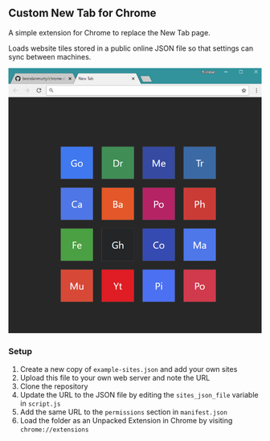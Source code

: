 ## Custom New Tab for Chrome

A simple extension for Chrome to replace the New Tab page.

Loads website tiles stored in a public online JSON file so that settings can sync between machines.

[![Screenshot](https://raw.githubusercontent.com/brendanmurty/chrome-new-tab/master/screenshot.png)](screenshot.png)

### Setup

1. Create a new copy of `example-sites.json` and add your own sites
2. Upload this file to your own web server and note the URL
3. Clone the repository
4. Update the URL to the JSON file by editing the `sites_json_file` variable in `script.js`
5. Add the same URL to the `permissions` section in `manifest.json`
5. Load the folder as an Unpacked Extension in Chrome by visiting `chrome://extensions`
